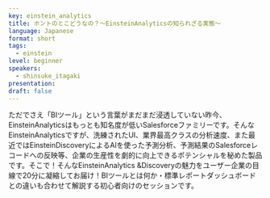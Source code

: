 ```yaml
---
key: einstein_analytics
title: ホントのとこどうなの？〜EinsteinAnalyticsの知られざる実態〜
language: Japanese
format: short
tags:
  - einstein
level: beginner
speakers:
  - shinsuke_itagaki
presentation: 
draft: false
---
```

ただでさえ「BIツール」という言葉がまだまだ浸透していない昨今、EinsteinAnalyticsはもっとも知名度が低いSalesforceファミリーです。そんなEinsteinAnalyticsですが、洗練されたUI、業界最高クラスの分析速度、また最近ではEinsteinDiscoveryによるAIを使った予測分析、予測結果のSalesforceレコードへの反映等、企業の生産性を劇的に向上できるポテンシャルを秘めた製品です。そこで！そんなEinsteinAnalytics &Discoveryの魅力をユーザー企業の目線で20分に凝縮してお届け！BIツールとは何か・標準レポートダッシュボードとの違いも合わせて解説する初心者向けのセッションです。